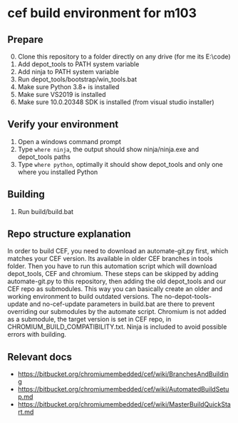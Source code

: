 # cef build environment for m103

## Prepare
0. Clone this repository to a folder directly on any drive (for me its E:\code)
1. Add depot_tools to PATH system variable
2. Add ninja to PATH system variable
3. Run depot_tools/bootstrap/win_tools.bat
4. Make sure Python 3.8+ is installed
5. Make sure VS2019 is installed
6. Make sure 10.0.20348 SDK is installed (from visual studio installer)

## Verify your environment
1. Open a windows command prompt
2. Type `where ninja`, the output should show ninja/ninja.exe and depot_tools paths
3. Type `where python`, optimally it should show depot_tools and only one where you installed Python

## Building
1. Run build/build.bat

## Repo structure explanation
In order to build CEF, you need to download an automate-git.py first, which matches your CEF version. Its available in older CEF branches in tools folder.
Then you have to run this automation script which will download depot_tools, CEF and chromium. 
These steps can be skipped by adding automate-git.py to this repository, then adding the old depot_tools and our CEF repo as submodules. This way you can basically create an older and working environment to build outdated versions.
The no-depot-tools-update and no-cef-update parameters in build.bat are there to prevent overriding our submodules by the automate script.
Chromium is not added as a submodule, the target version is set in CEF repo, in CHROMIUM_BUILD_COMPATIBILITY.txt.
Ninja is included to avoid possible errors with building.

## Relevant docs
- https://bitbucket.org/chromiumembedded/cef/wiki/BranchesAndBuilding
- https://bitbucket.org/chromiumembedded/cef/wiki/AutomatedBuildSetup.md
- https://bitbucket.org/chromiumembedded/cef/wiki/MasterBuildQuickStart.md